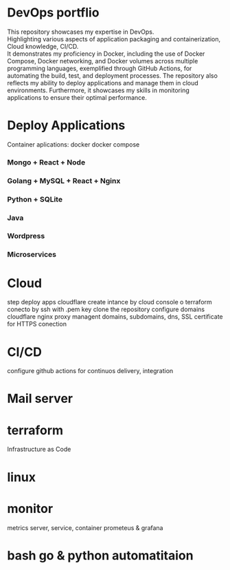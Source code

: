# DevOps portflio
This repository showcases my expertise in DevOps.   
Highlighting various aspects of application packaging and containerization, Cloud knowledge, CI/CD.      
It demonstrates my proficiency in Docker, including the use of Docker Compose, Docker networking, and Docker volumes across multiple programming languages, exemplified through GitHub Actions, for automating the build, test, and deployment processes. The repository also reflects my ability to deploy applications and manage them in cloud environments. Furthermore, it showcases my skills in monitoring applications to ensure their optimal performance.

# Deploy Applications
Container aplications: docker docker compose
### Mongo + React + Node
### Golang + MySQL + React + Nginx
### Python + SQLite
### Java
### Wordpress
### Microservices

# Cloud 
step deploy apps cloudflare
create intance by cloud console o terraform
conecto by ssh with .pem key
clone the repository
configure domains
cloudflare nginx proxy managent domains, subdomains, dns, SSL certificate
for HTTPS conection

# CI/CD
configure github actions for continuos delivery, integration

# Mail server

# terraform
Infrastructure as Code

# linux 

# monitor
metrics server, service, container
prometeus & grafana

# bash go & python automatitaion